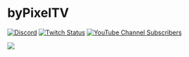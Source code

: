# byPixelTV
[![Discord](https://img.shields.io/discord/1095747252359811116?color=purple&label=Discord&logo=discord&style=for-the-badge)](https://dsc.gg/byPixelTV) [![Twitch Status](https://img.shields.io/twitch/status/byPix3lTV?color=purple&logo=twitch&logoColor=white&style=for-the-badge)](https://twitch.tv/byPix3lTV) [![YouTube Channel Subscribers](https://img.shields.io/youtube/channel/subscribers/UCOUL1_Bd2H-LwtYebzxZcSw?color=purple&label=Youtube&logo=youtube&style=for-the-badge)](https://www.youtube.com/channel/UCOUL1_Bd2H-LwtYebzxZcSw)

![](https://github-readme-stats.vercel.app/api?username=byPixelTV&show_icons=true&theme=radical)
